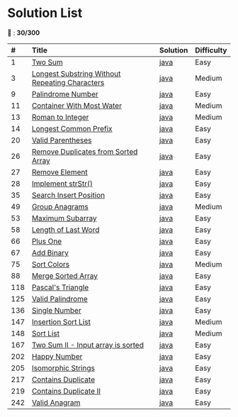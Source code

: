 # Solution List

:construction: : **30/300**

| #    | Title                                                          | Solution                         | Difficulty                       |
| :--- | :------------------------------------------------------------- | :------------------------------- | :------------------------------- |
| 1    | [Two Sum][leetcode-url_1] 		                                | [java][java_1]  | Easy
| 3    | [Longest Substring Without Repeating Characters][leetcode-url_3] | [java][java_3]                        | Medium
| 9   | [Palindrome Number ][leetcode-url_9]                     | [java][java_9]                       | Easy           
| 11   | [Container With Most Water ][leetcode-url_11]                     | [java][java_11]                       | Medium
| 13   | [Roman to Integer ][leetcode-url_13]                     | [java][java_13]                       | Medium
| 14   | [Longest Common Prefix ][leetcode-url_14]                     | [java][java_14]                       | Easy
| 20   | [Valid Parentheses   ][leetcode-url]                           | [java][java_20] | Easy
| 26   | [Remove Duplicates from Sorted Array ][leetcode-url]           | [java][java_26] | Easy
| 27   | [Remove Element ][leetcode-url]                                | [java][java_27] | Easy
| 28   | [Implement strStr()][leetcode-url_28]                          | [java][java_28] | Easy
| 35   | [Search Insert Position ][leetcode-url]                        | [java][java_35] | Easy
| 49   | [Group Anagrams ][leetcode-url]                                | [java][java_49] | Medium
| 53   | [Maximum Subarray][leetcode-url_53]                         | [java][java_53] | Easy
| 58   | [Length of Last Word][leetcode-url_58]                         | [java][java_58] | Easy
| 66   | [Plus One][leetcode-url_66]                                  | [java][java_66] | Easy
| 67   | [Add Binary][leetcode-url_67]                                  | [java][java_67] | Easy
| 75   | [Sort Colors ][leetcode-url]                                   | [java][java_75] | Medium
| 88   | [Merge Sorted Array ][leetcode-url]                            | [java][java_88] | Easy
| 118  | [Pascal's Triangle][leetcode-url_118]                          | [java][java_118] | Easy
| 125  | [Valid Palindrome ][leetcode-url_125]                          | [java][java_125] | Easy
| 136  | [Single Number ][leetcode-url]                                 | [java][java_136] | Easy
| 147  | [Insertion Sort List   ][leetcode-url]                         | [java][java_147] | Medium
| 148  | [Sort List  ][leetcode-url]                                    | [java][java_148] | Medium
| 167  | [Two Sum II - Input array is sorted   ][leetcode-url]          | [java][java_167]  | Easy
| 202  | [Happy Number    ][leetcode-url]                               | [java][java_202]  | Easy
| 205  | [Isomorphic Strings ][leetcode-url]                            | [java][java_205]  | Easy
| 217  | [Contains Duplicate][leetcode-url]                             | [java][java_217]  | Easy
| 219  | [Contains Duplicate II ][leetcode-url]                         | [java][java_219]  | Easy
| 242  | [Valid Anagram ][leetcode-url]                                 | [java][java_242]  | Easy

[leetcode-url]: https://leetcode.com/problemset/all/
[java_1]: https://github.com/linj2n/LeetCode/tree/master/java/src/main/java/_1
[leetcode-url_1]: https://leetcode.com/problems/two-sum/description/
[java_3]: https://github.com/linj2n/LeetCode/tree/master/java/src/main/java/_3
[leetcode-url_3]: https://leetcode.com/problems/longest-substring-without-repeating-characters/
[java_9]: https://github.com/linj2n/LeetCode/tree/master/java/src/main/java/_9
[leetcode-url_9]: https://leetcode.com/problems/palindrome-number/description/
[Java_11]: https://github.com/linj2n/LeetCode/tree/master/java/src/main/java/_11
[leetcode-url_11]: https://leetcode.com/problems/container-with-most-water/
[Java_13]: https://github.com/linj2n/LeetCode/tree/master/java/src/main/java/_13
[leetcode-url_13]: https://leetcode.com/problems/roman-to-integer/
[Java_14]: https://github.com/linj2n/LeetCode/tree/master/java/src/main/java/_14
[leetcode-url_14]: https://leetcode.com/problems/longest-common-prefix/
[Java_20]: https://github.com/linj2n/LeetCode/tree/master/java/src/main/java/_20
[Java_26]: https://github.com/linj2n/LeetCode/tree/master/java/src/main/java/_26
[java_27]: https://github.com/linj2n/LeetCode/tree/master/java/src/main/java/_27
[java_28]: https://github.com/linj2n/LeetCode/tree/master/java/src/main/java/_27
[leetcode-url_28]: https://leetcode.com/problems/implement-strstr/description/
[java_35]: https://github.com/linj2n/LeetCode/tree/master/java/src/main/java/_35
[leetcode-url_35]: https://leetcode.com/problems/search-insert-position/description/
[java_49]: https://github.com/linj2n/LeetCode/tree/master/java/src/main/java/_49
[java_53]: https://github.com/linj2n/LeetCode/tree/master/java/src/main/java/_53
[leetcode-url_53]: https://leetcode.com/problems/maximum-subarray/description/
[java_58]: https://github.com/linj2n/LeetCode/tree/master/java/src/main/java/_58
[leetcode-url_58]: https://leetcode.com/problems/search-insert-position/description/
[java_66]: https://github.com/linj2n/LeetCode/tree/master/java/src/main/java/_66
[leetcode-url_66]: https://leetcode.com/problems/plus-one/
[java_67]: https://github.com/linj2n/LeetCode/tree/master/java/src/main/java/_67
[leetcode-url_67]: https://leetcode.com/problems/add-binary/description/
[java_75]: https://github.com/linj2n/LeetCode/tree/master/java/src/main/java/_75
[java_88]: https://github.com/linj2n/LeetCode/tree/master/java/src/main/java/_88
[java_118]: https://github.com/linj2n/LeetCode/tree/master/java/src/main/java/_118
[leetcode-url_118]: https://leetcode.com/problems/pascals-triangle/
[java_125]: https://github.com/linj2n/LeetCode/tree/master/java/src/main/java/_125
[leetcode-url_125]: https://leetcode.com/problems/valid-palindrome/
[java_136]: https://github.com/linj2n/LeetCode/tree/master/java/src/main/java/_136
[java_147]: https://github.com/linj2n/LeetCode/tree/master/java/src/main/java/_147
[java_148]: https://github.com/linj2n/LeetCode/tree/master/java/src/main/java/_148
[java_167]: https://github.com/linj2n/LeetCode/tree/master/java/src/main/java/_167
[java_202]: https://github.com/linj2n/LeetCode/tree/master/java/src/main/java/_202
[java_205]: https://github.com/linj2n/LeetCode/tree/master/java/src/main/java/_205
[java_217]: https://github.com/linj2n/LeetCode/tree/master/java/src/main/java/_217
[java_219]: https://github.com/linj2n/LeetCode/tree/master/java/src/main/java/_219
[java_242]: https://github.com/linj2n/LeetCode/tree/master/java/src/main/java/_242
